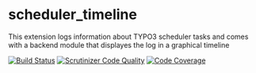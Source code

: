 scheduler_timeline
==================

This extension logs information about TYPO3 scheduler tasks and comes with a backend module that displayes the log in a graphical timeline

[![Build Status](https://travis-ci.org/AOEpeople/scheduler_timeline.svg)](https://travis-ci.org/AOEpeople/scheduler_timeline)
[![Scrutinizer Code Quality](https://scrutinizer-ci.com/g/AOEpeople/scheduler_timeline/badges/quality-score.png?b=master)](https://scrutinizer-ci.com/g/AOEpeople/scheduler_timeline/?branch=master)
[![Code Coverage](https://scrutinizer-ci.com/g/AOEpeople/scheduler_timeline/badges/coverage.png?b=master)](https://scrutinizer-ci.com/g/AOEpeople/scheduler_timeline/?branch=master)
